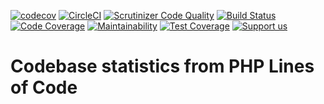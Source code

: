 [![codecov](https://codecov.io/gh/Firesphere/silverstripe-subsite-solr/branch/primary/graph/badge.svg)](https://codecov.io/gh/Firesphere/silverstripe-subsite-solr)
[![CircleCI](https://circleci.com/gh/Firesphere/silverstripe-subsite-solr/tree/primary.svg?style=svg)](https://circleci.com/gh/Firesphere/silverstripe-subsite-solr/tree/primary)
[![Scrutinizer Code Quality](https://scrutinizer-ci.com/g/Firesphere/silverstripe-subsite-solr/badges/quality-score.png?b=primary)](https://scrutinizer-ci.com/g/Firesphere/silverstripe-subsite-solr/?branch=primary)
[![Build Status](https://scrutinizer-ci.com/g/Firesphere/silverstripe-subsite-solr/badges/build.png?b=primary)](https://scrutinizer-ci.com/g/Firesphere/silverstripe-subsite-solr/build-status/primary)
[![Code Coverage](https://scrutinizer-ci.com/g/Firesphere/silverstripe-subsite-solr/badges/coverage.png?b=primary)](https://scrutinizer-ci.com/g/Firesphere/silverstripe-subsite-solr/?branch=primary)
[![Maintainability](https://api.codeclimate.com/v1/badges/e8c041f6b0d81d06b3a6/maintainability)](https://codeclimate.com/github/Firesphere/silverstripe-subsite-solr/maintainability)
[![Test Coverage](https://api.codeclimate.com/v1/badges/e8c041f6b0d81d06b3a6/test_coverage)](https://codeclimate.com/github/Firesphere/silverstripe-subsite-solr/test_coverage)
[![Support us](https://enjoy.gitstore.app/repositories/badge-Firesphere/silverstripe-solr-search.svg)](https://enjoy.gitstore.app/repositories/Firesphere/silverstripe-solr-search)

# Codebase statistics from PHP Lines of Code
